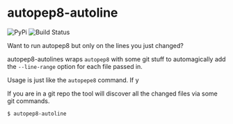 autopep8-autoline
=================


![PyPi](https://img.shields.io/pypi/v/autopep8_autoline.svg)
![Build Status](https://img.shields.io/travis/NorthIsUp/autopep8_autoline.svg)


Want to run autopep8 but only on the lines you just changed?

autopep8-autolines wraps `autopep8` with some git stuff to automagically add the `--line-range`  option for each file passed in.

Usage is just like the `autopepe8` command. If y

If you are in a git repo the tool will discover all the changed files via some git commands.

```shell
$ autopep8-autoline
```

